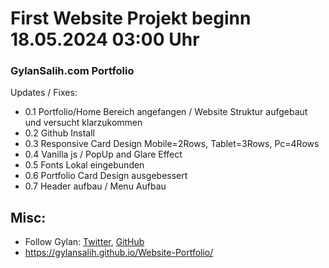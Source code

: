# First Website Projekt beginn 18.05.2024 03:00 Uhr

### GylanSalih.com Portfolio


Updates / Fixes:
- 0.1 Portfolio/Home Bereich angefangen / Website Struktur aufgebaut und versucht klarzukommen
- 0.2 Github Install
- 0.3 Responsive Card Design Mobile=2Rows, Tablet=3Rows, Pc=4Rows
- 0.4 Vanilla js / PopUp and Glare Effect
- 0.5 Fonts Lokal eingebunden
- 0.6 Portfolio Card Design ausgebessert
- 0.7 Header aufbau / Menu Aufbau

## Misc:

* Follow Gylan: [Twitter](https://www.gylansalih.com), [GitHub](https://github.com/gylansalih)
* https://gylansalih.github.io/Website-Portfolio/
